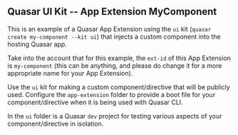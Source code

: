 ## Quasar UI Kit -- App Extension MyComponent

This is an example of a Quasar App Extension using the `ui` kit (`quasar create my-component --kit ui`) that injects a custom component into the hosting Quasar app.

Take into the account that for this example, the `ext-id` of this App Extension is `my-component` (this can be anything, and please do change it for a more appropriate name for your App Extension).

Use the `ui` kit for making a custom component/directive that will be publicly used. Configure the `app-extension` folder to provide a boot file for your component/directive when it is being used with Quasar CLI.

In the `ui` folder is a Quasar `dev` project for testing various aspects of your component/directive in isolation.
